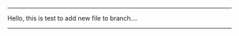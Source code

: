 -------------------------------------------------

Hello, this is test to add new file to branch....

-------------------------------------------------